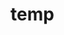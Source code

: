 # temp

























































































































































































































































































































































































































































